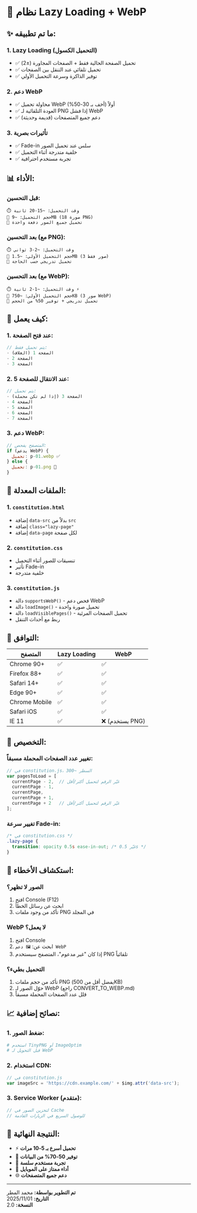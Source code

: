 # 🚀 نظام Lazy Loading + WebP

## ✨ ما تم تطبيقه:

### 1. **Lazy Loading (التحميل الكسول)**
- ✅ تحميل الصفحة الحالية فقط + الصفحات المجاورة (±2)
- ✅ تحميل تلقائي عند التنقل بين الصفحات
- ✅ توفير الذاكرة وسرعة التحميل الأولي

### 2. **دعم WebP**
- ✅ محاولة تحميل WebP أولاً (أخف بـ 30-50%)
- ✅ العودة التلقائية لـ PNG إذا فشل WebP
- ✅ دعم جميع المتصفحات (قديمة وحديثة)

### 3. **تأثيرات بصرية**
- ✅ Fade-in سلس عند تحميل الصور
- ✅ خلفية متدرجة أثناء التحميل
- ✅ تجربة مستخدم احترافية

## 📊 الأداء:

### قبل التحسين:
```
⏱️ وقت التحميل: ~15-20 ثانية
💾 حجم التحميل: ~9MB (18 صورة PNG)
🔄 تحميل جميع الصور دفعة واحدة
```

### بعد التحسين (مع PNG):
```
⏱️ وقت التحميل: ~2-3 ثواني
💾 حجم التحميل الأولي: ~1.5MB (3 صور فقط)
🔄 تحميل تدريجي حسب الحاجة
```

### بعد التحسين (مع WebP):
```
⏱️ وقت التحميل: ~1-2 ثانية ⚡
💾 حجم التحميل الأولي: ~750KB (3 صور WebP)
🔄 تحميل تدريجي + توفير 50% من الحجم
```

## 🎯 كيف يعمل:

### 1. عند فتح الصفحة:
```javascript
// يتم تحميل فقط:
- الصفحة 1 (الغلاف)
- الصفحة 2
- الصفحة 3
```

### 2. عند الانتقال للصفحة 5:
```javascript
// يتم تحميل:
- الصفحة 3 (إذا لم تكن محملة)
- الصفحة 4
- الصفحة 5
- الصفحة 6
- الصفحة 7
```

### 3. دعم WebP:
```javascript
// المتصفح يفحص:
if (يدعم WebP) {
  تحميل: p-01.webp ✅
} else {
  تحميل: p-01.png 📄
}
```

## 🔧 الملفات المعدلة:

### 1. `constitution.html`
- إضافة `data-src` بدلاً من `src`
- إضافة `class="lazy-page"`
- إضافة `data-page` لكل صفحة

### 2. `constitution.css`
- تنسيقات للصور أثناء التحميل
- تأثير Fade-in
- خلفية متدرجة

### 3. `constitution.js`
- دالة `supportsWebP()` - فحص دعم WebP
- دالة `loadImage()` - تحميل صورة واحدة
- دالة `loadVisiblePages()` - تحميل الصفحات المرئية
- ربط مع أحداث التنقل

## 📱 التوافق:

| المتصفح | Lazy Loading | WebP |
|---------|--------------|------|
| Chrome 90+ | ✅ | ✅ |
| Firefox 88+ | ✅ | ✅ |
| Safari 14+ | ✅ | ✅ |
| Edge 90+ | ✅ | ✅ |
| Chrome Mobile | ✅ | ✅ |
| Safari iOS | ✅ | ✅ |
| IE 11 | ✅ | ❌ (يستخدم PNG) |

## 🎨 التخصيص:

### تغيير عدد الصفحات المحملة مسبقاً:
```javascript
// في constitution.js، السطر ~300
var pagesToLoad = [
  currentPage - 2,  // غيّر الرقم لتحميل أكثر/أقل
  currentPage - 1,
  currentPage,
  currentPage + 1,
  currentPage + 2   // غيّر الرقم لتحميل أكثر/أقل
];
```

### تغيير سرعة Fade-in:
```css
/* في constitution.css */
.lazy-page {
  transition: opacity 0.5s ease-in-out; /* غيّر 0.5s */
}
```

## 🐛 استكشاف الأخطاء:

### الصور لا تظهر؟
1. افتح Console (F12)
2. ابحث عن رسائل الخطأ
3. تأكد من وجود ملفات PNG في المجلد

### WebP لا يعمل؟
1. افتح Console
2. ابحث عن: `🖼️ دعم WebP`
3. إذا كان "غير مدعوم"، المتصفح سيستخدم PNG تلقائياً

### التحميل بطيء؟
1. تأكد من حجم ملفات PNG (يفضل أقل من 500KB)
2. حوّل الصور لـ WebP (راجع CONVERT_TO_WEBP.md)
3. قلل عدد الصفحات المحملة مسبقاً

## 📈 نصائح إضافية:

### 1. ضغط الصور:
```bash
# استخدم TinyPNG أو ImageOptim
# قبل التحويل لـ WebP
```

### 2. استخدام CDN:
```javascript
// في constitution.js
var imageSrc = 'https://cdn.example.com/' + $img.attr('data-src');
```

### 3. Service Worker (متقدم):
```javascript
// لتخزين الصور في Cache
// للوصول السريع في الزيارات القادمة
```

## 🎉 النتيجة النهائية:

- ⚡ **تحميل أسرع بـ 5-10 مرات**
- 💾 **توفير 50-70% من البيانات**
- 🎨 **تجربة مستخدم سلسة**
- 📱 **أداء ممتاز على الموبايل**
- 🌐 **دعم جميع المتصفحات**

---

**تم التطوير بواسطة:** محمد المطر  
**التاريخ:** 2025/11/01  
**النسخة:** 2.0

